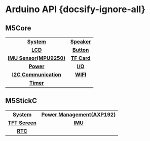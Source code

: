 # Arduino API {docsify-ignore-all}

## M5Core

|||
|:---:|:---:|
|**[System](en/api/system)** | **[Speaker](en/api/speaker)** |
|**[LCD](en/api/lcd)** | **[Button](en/api/button)** |
|**[IMU Sensor(MPU9250)](en/api/mpu9250)** | **[TF Card](en/api/tf)** |
|**[Power](en/api/power)** |**[I/O](en/api/gpio)** |
|**[I2C Communication](en/api/commutil)** | **[WIFI](en/api/wifi)**|
|**[Timer](en/api/ticker)**|


## M5StickC

|||
|:---:|:---:|
|**[System](en/api/system_m5stickc)** | **[Power Management(AXP192)](en/api/axp192_m5stickc)** |
|**[TFT Screen](en/api/lcd_m5stickc)** | **[IMU](en/api/imu)** |
|**[RTC](en/api/rtc)**|                | **[PWM](en/api/pwm)** |

